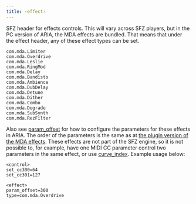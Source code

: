 ```yaml
---
title: ‹effect›
---
```

SFZ header for effects controls. This will vary across SFZ players, but in the
PC version of ARIA, the MDA effects are bundled. That means that under the
effect header, any of these effect types can be set.

```
com.mda.Limiter
com.mda.Overdrive
com.mda.Leslie
com.mda.RingMod
com.mda.Delay
com.mda.Bandisto
com.mda.Ambience
com.mda.DubDelay
com.mda.Detune
com.mda.Dither
com.mda.Combo
com.mda.Degrade
com.mda.SubSynth
com.mda.RezFilter
```

Also see [param_offset](/opcodes/param_offset) for how to
configure the parameters for these effects in ARIA.
The order of the parameters is the same as at [the plugin version of the MDA effects](http://mda.smartelectronix.com/).
These effects are not part of the SFZ engine, so it is not possible to, for
example, have one MIDI CC parameter control two parameters in the same effect,
or use [curve_index](/opcodes/curve_index). Example usage below:

```
<control>
set_cc300=64
set_cc301=127

<effect>
param_offset=300
type=com.mda.Overdrive
```
